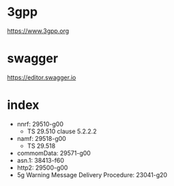 3gpp
===
https://www.3gpp.org

swagger
===
https://editor.swagger.io

index
===
 - nnrf: 29510-g00
   - TS 29.510 clause 5.2.2.2
 - namf: 29518-g00
   - TS 29.518
 - commomData: 29571-g00
 - asn.1: 38413-f60
 - http2: 29500-g00
 - 5g Warning Message Delivery Procedure: 23041-g20
 
